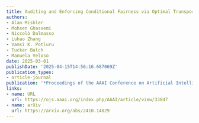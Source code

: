```yaml
---
title: Auditing and Enforcing Conditional Fairness via Optimal Transport
authors:
- Alan Mishler
- Mohsen Ghassemi
- Niccolò Dalmasso
- Luhao Zhang
- Vamsi K. Potluru
- Tucker Balch
- Manuela Veloso
date: 2025-03-01
publishDate: '2025-04-15T14:56:16.687069Z'
publication_types:
- article-journal
publication: '*Proceedings of the AAAI Conference on Artificial Intelligence*. [The first four authors contributed equally]'
links:
- name: URL
  url: https://ojs.aaai.org/index.php/AAAI/article/view/33847
- name: arXiv
  url: https://arxiv.org/abs/2410.14029
---
```

